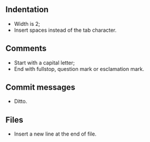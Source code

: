## Indentation

- Width is 2;
- Insert spaces instead of the tab character.

## Comments

-  Start with a capital letter;
-  End with fullstop, question mark or esclamation mark.

## Commit messages

- Ditto.

## Files

-  Insert a new line at the end of file.
